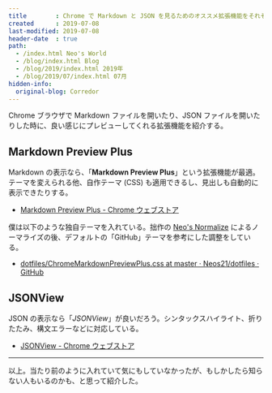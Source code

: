 ```yaml
---
title        : Chrome で Markdown と JSON を見るためのオススメ拡張機能をそれぞれ紹介
created      : 2019-07-08
last-modified: 2019-07-08
header-date  : true
path:
  - /index.html Neo's World
  - /blog/index.html Blog
  - /blog/2019/index.html 2019年
  - /blog/2019/07/index.html 07月
hidden-info:
  original-blog: Corredor
---
```


Chrome ブラウザで Markdown ファイルを開いたり、JSON ファイルを開いたりした時に、良い感じにプレビューしてくれる拡張機能を紹介する。

## Markdown Preview Plus

Markdown の表示なら、「**Markdown Preview Plus**」という拡張機能が最適。テーマを変えられる他、自作テーマ (CSS) も適用できるし、見出しも自動的に表示できたりする。

- [Markdown Preview Plus - Chrome ウェブストア](https://chrome.google.com/webstore/detail/markdown-preview-plus/febilkbfcbhebfnokafefeacimjdckgl?hl=ja)

僕は以下のような独自テーマを入れている。拙作の [Neo's Normalize](https://neos21.github.io/neos-normalize/) によるノーマライズの後、デフォルトの「GitHub」テーマを参考にした調整をしている。

- [dotfiles/ChromeMarkdownPreviewPlus.css at master · Neos21/dotfiles · GitHub](https://github.com/Neos21/dotfiles/blob/master/ChromeMarkdownPreviewPlus.css)

## JSONView

JSON の表示なら「*JSONView*」が良いだろう。シンタックスハイライト、折りたたみ、構文エラーなどに対応している。

- [JSONView - Chrome ウェブストア](https://chrome.google.com/webstore/detail/jsonview/chklaanhfefbnpoihckbnefhakgolnmc?hl=ja)

-----

以上。当たり前のように入れていて気にもしていなかったが、もしかしたら知らない人もいるのかも、と思って紹介した。
